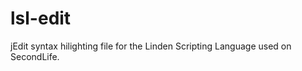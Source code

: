 lsl-edit
========

jEdit syntax hilighting file for the Linden Scripting Language used on SecondLife.